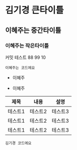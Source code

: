 # 김기경 큰타이틀
## 이혜주는 중간타이틀
### 이혜주는 작은타이틀

커밋 테스트
88
99
10

```
이혜주는 코드에요
```

+ 이혜주
- 이혜주

|제목|내용|설명|
|------|---|---|
|테스트1|테스트2|테스트3|
|테스트1|테스트2|테스트3|
|테스트1|테스트2|테스트3|


```
김기경 코드에요
```
